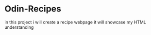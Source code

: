 # Odin-Recipes
in this project i will create a recipe webpage
it will showcase my HTML understanding

